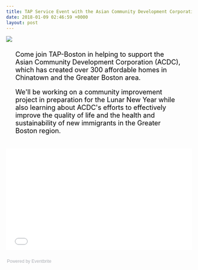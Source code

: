 ```yaml
---
title: TAP Service Event with the Asian Community Development Corporation
date: 2018-01-09 02:46:59 +0000
layout: post
---
```


<img src="https://img.evbuc.com/https%3A%2F%2Fcdn.evbuc.com%2Fimages%2F39370946%2F59649190843%2F1%2Foriginal.jpg?w=800&rect=0%2C1%2C890%2C445&s=b64356dc9f000ad6457e933cdcdfd6f9">
<div style="font-size: 18px; color: black; padding:5px 25px;">
<p>Come join TAP-Boston in helping to support the Asian Community Development Corporation (ACDC), which has created over 300 affordable homes in Chinatown and the Greater Boston area.</p>
<p>We'll be working on a community improvement project in preparation for the Lunar New Year while also learning about ACDC's efforts to effectively improve the quality of life and the health and sustainability of new immigrants in the Greater Boston region.</p>
</div>
<div style="width: 100%; text-align: left;">
<p>
<iframe src="//eventbrite.com/tickets-external?eid=41984503781&amp;ref=etckt" width="100%" height="275" frameborder="0" marginwidth="5" marginheight="5" scrolling="auto">
</iframe>
</p>
<div style="font-family: Helvetica, Arial; font-size: 12px; padding: 10px 0 5px; margin: 2px; width: 100%; text-align: left;">
<a class="powered-by-eb" style="color: #adb0b6; text-decoration: none;" href="http://www.eventbrite.com/" target="_blank" rel="noopener">Powered by Eventbrite</a>
</div>